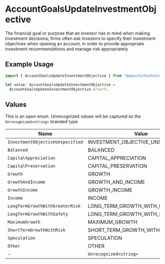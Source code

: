 # AccountGoalsUpdateInvestmentObjective

The financial goal or purpose that an investor has in mind when making investment decisions; firms often ask investors to specify their investment objectives when opening an account, in order to provide appropriate investment recommendations and manage risk appropriately

## Example Usage

```typescript
import { AccountGoalsUpdateInvestmentObjective } from "@apexfintechsolutions/ascend-sdk/models/components";

let value: AccountGoalsUpdateInvestmentObjective =
  AccountGoalsUpdateInvestmentObjective.Growth;
```

## Values

This is an open enum. Unrecognized values will be captured as the `Unrecognized<string>` branded type.

| Name                               | Value                              |
| ---------------------------------- | ---------------------------------- |
| `InvestmentObjectiveUnspecified`   | INVESTMENT_OBJECTIVE_UNSPECIFIED   |
| `Balanced`                         | BALANCED                           |
| `CapitalAppreciation`              | CAPITAL_APPRECIATION               |
| `CapitalPreservation`              | CAPITAL_PRESERVATION               |
| `Growth`                           | GROWTH                             |
| `GrowthAndIncome`                  | GROWTH_AND_INCOME                  |
| `GrowthIncome`                     | GROWTH_INCOME                      |
| `Income`                           | INCOME                             |
| `LongTermGrowthWithGreaterRisk`    | LONG_TERM_GROWTH_WITH_GREATER_RISK |
| `LongTermGrowthWithSafety`         | LONG_TERM_GROWTH_WITH_SAFETY       |
| `MaximumGrowth`                    | MAXIMUM_GROWTH                     |
| `ShortTermGrowthWithRisk`          | SHORT_TERM_GROWTH_WITH_RISK        |
| `Speculation`                      | SPECULATION                        |
| `Other`                            | OTHER                              |
| -                                  | `Unrecognized<string>`             |